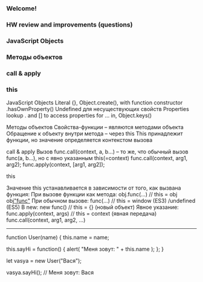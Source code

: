 ### Welcome!

### HW review and improvements (questions)

### JavaScript Objects

### Методы объектов

### call & apply

### this

JavaScript Objects
Literal {}, Object.create(), with function constructor
.hasOwnProperty()
Undefined  для несуществующих свойств
Properties lookup
. and [] to access properties
for … in, Object.keys()


Методы объектов
Свойства-функции – являются методами объекта
Обращение к объекту внутри метода – через this
This принадлежит функции, но значение определяется контекстом вызова


call & apply
  Вызов func.call(context, a, b...) – то же, что обычный вызов func(a, b...), но с явно указанным this(=context)
  func.call(context, arg1, arg2);
  func.apply(context, [arg1, arg2]);

this
 
Значение this устанавливается в зависимости от того, как вызвана функция:
При вызове функции как метода:
obj.func(...) // this = obj obj["func"](...)
При обычном вызове:
func(...) // this = window (ES3) /undefined (ES5)
В new:
new func() // this = {} (новый объект)
Явное указание:
func.apply(context, args) // this = context (явная передача) func.call(context, arg1, arg2, ...)



-----
function User(name) {
  this.name = name;

  this.sayHi = function() {
    alert( "Меня зовут: " + this.name );
  };
}

let vasya = new User("Вася");

vasya.sayHi(); // Меня зовут: Вася



